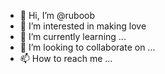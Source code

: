 - 👋 Hi, I’m @ruboob
- 👀 I’m interested in making love
- 🌱 I’m currently learning ...
- 💞️ I’m looking to collaborate on ...
- 📫 How to reach me ...

<!---
ruboob/ruboob is a ✨ special ✨ repository because its `README.md` (this file) appears on your GitHub profile.
You can click the Preview link to take a look at your changes.
--->
